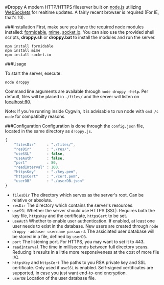 #Droppy
A modern HTTP/HTTPS fileserver built on [node.js](http://nodejs.org/) utilizing [WebSockets](https://en.wikipedia.org/wiki/WebSocket) for realtime updates. A fairly recent browser is required (For IE, that's 10).

###Installation
First, make sure you have the required node modules installed: [formidable](https://github.com/felixge/node-formidable), [mime](https://github.com/broofa/node-mime), [socket.io](https://github.com/learnboost/socket.io). You can also use the provided shell scripts, **droppy.sh** or **droppy.bat** to install the modules and run the server.
````
npm install formidable
npm install mime
npm install socket.io
````
###Usage

To start the server, execute:
````
node droppy
````

Command line arguments are available through `node droppy -help`. Per default, files will be placed in `./files/` and the server will listen on [localhost:80](http://localhost/).

Note: If you're running inside Cygwin, it is advisable to run node with `cmd /c node` for compatibilty reasons.

###Configuration
Configuration is done through  the `config.json` file, located in the same directory as `droppy.js`.
````javascript
{
    "filesDir"     : "./files/",
    "resDir"       : "./res/",
    "useSSL"       : false,
    "useAuth"      : false,
    "port"         : 80,
    "readInterval" : 100,
    "httpsKey"     : "./key.pem",
    "httpsCert"    : "./cert.pem",
    "userDB"       : "./userDB.json"
}
````

- `filesDir` The directory which serves as the server's root. Can be relative or absolute.
- `resDir` The directory which contains the server's resources.
- `useSSL` Whether the server should use HTTPS (SSL). Requires both the key file, `httpsKey` and the certificate, `httpsCert` to be set.
- `useAuth` Whether to enable user authentication. If enabled, at least one user needs to exist in the database. New users are created through `node droppy -adduser username password`. The assiciated user database will be stored in a file, defined by `userDB`.
- `port` The listening port. For HTTPS, you may want to set it to 443.
- `readInterval` The time in milliseconds between full directory scans. Reducing it results in a little more responsiveness at the cost of more file I/O.
- `httpsKey` and `httpsCert` The paths to you RSA private key and SSL certificate. Only used if `useSSL` is enabled. Self-signed certificates are supported, in case you just want end-to-end encryption.
- `userDB` Location of the user database file.
